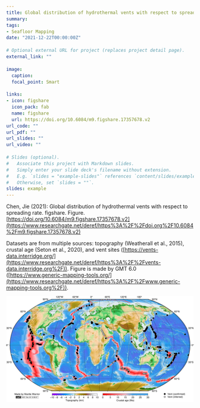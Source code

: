 ```yaml
---
title: Global distribution of hydrothermal vents with respect to spreading rate
summary: 
tags:
- Seafloor Mapping
date: "2021-12-22T00:00:00Z"

# Optional external URL for project (replaces project detail page).
external_link: ""

image:
  caption: 
  focal_point: Smart

links:
- icon: figshare
  icon_pack: fab
  name: figshare
  url: https://doi.org/10.6084/m9.figshare.17357678.v2
url_code: ""
url_pdf: ""
url_slides: ""
url_video: ""

# Slides (optional).
#   Associate this project with Markdown slides.
#   Simply enter your slide deck's filename without extension.
#   E.g. `slides = "example-slides"` references `content/slides/example-slides.md`.
#   Otherwise, set `slides = ""`.
slides: example
---
```


Chen, Jie (2021): Global distribution of hydrothermal vents with respect to spreading rate. figshare. Figure. [https://doi.org/10.6084/m9.figshare.17357678.v2](https://www.researchgate.net/deref/https%3A%2F%2Fdoi.org%2F10.6084%2Fm9.figshare.17357678.v2)

Datasets are from multiple sources: topography (Weatherall et al., 2015), crustal age (Seton et al., 2020), and vent sites ([https://vents-data.interridge.org/](https://www.researchgate.net/deref/https%3A%2F%2Fvents-data.interridge.org%2F)). Figure is made by GMT 6.0 ([https://www.generic-mapping-tools.org/](https://www.researchgate.net/deref/https%3A%2F%2Fwww.generic-mapping-tools.org%2F)).



![featured](featured.jpg)
